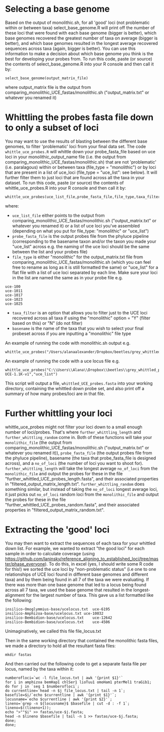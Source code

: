 # Selecting a base genome
Based on the output of monolithic.sh, for all 'good' loci (not problematic within or between taxa) select_base_genome.R will print off the number of these loci that were found with each base genome (bigger is better), which base genomes recovered the greatest number of taxa on average (bigger is better), and which base genomes resulted in the longest average recovered sequences across taxa (again, bigger is better). You can use this information to make a decision about which base genome you think is the best for developing your probes from. To run this code, paste (or source) the contents of select_base_genome.R into your R console and then call it by:
```
select_base_genome(output_matrix_file)
```
where output_matrix file is the output from comparing_monolithic_UCE_fastas/monolithic.sh ("output_matrix.txt" or whatever you renamed it) 

# Whittling the probes fasta file down to only a subset of loci
You may want to use the results of blasting between the different base genomes, to filter 'problematic' loci from your final data set. The code `whittle_uce_probes.R` will whittle down your probe_fasta_file based on uce loci in your monolithic_output_name file (i.e. the output from comparing_monolithic_UCE_fastas/monolithic.sh) that are not 'problematic' (i.e. paralagous) within or between taxa (file_type = "monolithic") or by loci that are present in a list of uce_loci (file_type = "uce_list": see below). It will further filter them to just loci that are found across all the taxa in your dataset. To run this code, paste (or source) the contents of whittle_uce_probes.R into your R console and then call it by:
```
whittle_uce_probes(uce_list_file,probe_fasta_file,file_type,taxa_filter,basename)
```
where: 
* `uce_list_file` either points to the output from comparing_monolithic_UCE_fastas/monolithic.sh ("output_matrix.txt" or whatever you renamed it) or a list of uce loci you've assembled (depending on what you put for file_type: "monolithic" or "uce_list") 
* `probe_fasta_file` is the output probes file from the phyluce pipeline (corresponding to the basename taxon and/or the taxon you made your "uce_list" across e.g. the naming of the uce loci should be the same between the list and your probes file)
* `file_type` is either "monolithic" for the output_matrix.txt file from comparing_monolithic_UCE_fastas/monolithic.sh (which you can feel free to rename as long as it is still formatted the same) or "uce_list" for a flat file with a list of uce loci separated by each line. Make sure your loci in the list are named the same as in your probe file e.g.
```
uce-100
uce-1011
uce-1017
uce-1023
uce-1025
```
* `taxa_filter` is an option that allows you to filter just to the UCE loci recovered across all taxa if using the "monolithic" option = "Y" (filter based on this) or "N" (do not filter)
* `basename` is the name of the taxa that you wish to select your final probeset across if you are inputting a "monolithic" file type


An example of running the code with monolithic.sh output e.g.
```
whittle_uce_probes("/Users/alanaalexander/Dropbox/beetles/grey_whittled_probes/output_matrix_99.txt","/Users/alanaalexander/Dropbox/beetles/grey_whittled_probes/Adephaga_11Kv1.fasta","monolithic","Y","Pterostichus.1")
```

An example of running the code with a uce locus file e.g.
```
whittle_uce_probes("C:\\Users\\Alana\\Dropbox\\beetles\\grey_whittled_probes\\uce_loci_from_baca_2017.txt","C:\\Users\\Alana\\Dropbox\\beetles\\grey_whittled_probes\\Coleoptera-UCE-1.1K-v1","uce_list")
```

This script will output a file, `whittled_UCE_probes.fasta` into your working directory, containing the whittled down probe set, and also print off a summary of how many probes/loci are in that file.

# Further whittling your loci
whittle_uce_probes might not filter your loci down to a small enough number of loci/probes. That's where `further_whittling_length` and `further_whittling_random` come in. Both of these functions will take your `monolithic_file` (the output from comparing_monolithic_UCE_fastas/monolithic.sh ("output_matrix.txt" or whatever you renamed it)), `probe_fasta_file` (the output probes file from the phyluce pipeline), basename (the taxa that probe_fasta_file is designed across), and a `no_of_loci` (the number of loci you want to shoot for). `further_whittling_length` will take the longest average `no_of_loci` from the `monolithic_file` and output the probes for these in the file "further_whittled_UCE_probes_length.fasta", and their associated properties in "filtered_output_matrix_length.txt". `further_whittling_random` does something similar, but instead of taking the `no_of_loci` longest average loci, it just picks out `no_of_loci` random loci from the `monolithic_file` and output the probes for these in the file "further_whittled_UCE_probes_random.fasta", and their associated properties in "filtered_output_matrix_random.txt". 

# Extracting the 'good' loci
You may then want to extract the sequences of each taxa for your whittled down list. For example, we wanted to extract "the good loci" for each sample in order to calculate coverage (using https://github.com/laninsky/reference_aligning_to_established_loci/tree/master/phase_everyone). To do this, in excel (yes, I should write some R code for this!) we sorted the uce loci by "non-problematic status" (i.e one to one relationships of UCE loci found in different base genomes and different taxa) and by them being found in all 7 of the taxa we were evaluating. If there was more than one base genome that led to a locus being found across all 7 taxa, we used the base genome that resulted in the longest-alignment for the largest number of taxa. This gave us a list formatted like the following:
```
insilico-Omoglymmius-base/ucelocus.txt	uce-6195
insilico-Amphizoa-base/ucelocus.txt	uce-10032
insilico-Bembidion-base/ucelocus.txt	uce-12642
insilico-Bembidion-base/ucelocus.txt	uce-4506
```
Unimaginatively, we called this file file_locus.txt

Then in the same working directory that contained the monolithic fasta files, we made a directory to hold all the resultant fasta files:
```
mkdir fastas
```
And then carried out the following code to get a separate fasta file per locus, named by the taxa within it:
```
numberofloci=`wc -l file_locus.txt | awk '{print $1}'`
for i in amphizoa bemHap1 chlSer1 lioTuu1 omoHam1 pterMel1 traGib1;
do for j in `seq 1 $numberofloci`;
do currentline=`head -n $j file_locus.txt | tail -n 1`;
basefile=$i/`echo $currentline | awk '{print $1}'`;
locusname=`echo $currentline | awk '{print $2}'`;
lineno=`grep -n ${locusname}$ $basefile | cut -d : -f 1`;
lineno=$((lineno+1));
echo ">""$i" >> fastas/uce-$j.fasta;
head -n $lineno $basefile | tail -n 1 >> fastas/uce-$j.fasta;
done;
done;
```
